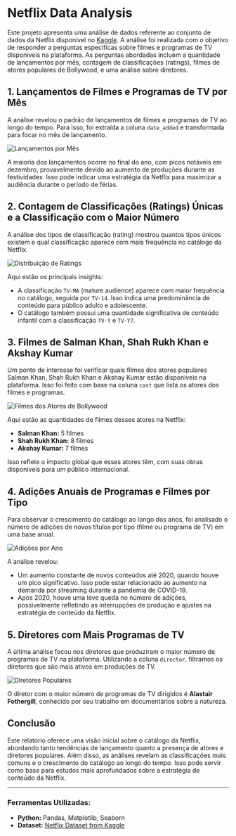 # Netflix Data Analysis

Este projeto apresenta uma análise de dados referente ao conjunto de dados da Netflix disponível no [Kaggle](https://www.kaggle.com/datasets/ankulsharma150/netflix-data-analysis). A análise foi realizada com o objetivo de responder a perguntas específicas sobre filmes e programas de TV disponíveis na plataforma. As perguntas abordadas incluem a quantidade de lançamentos por mês, contagem de classificações (ratings), filmes de atores populares de Bollywood, e uma análise sobre diretores.

## 1. Lançamentos de Filmes e Programas de TV por Mês

A análise revelou o padrão de lançamentos de filmes e programas de TV ao longo do tempo. Para isso, foi extraída a coluna `date_added` e transformada para focar no mês de lançamento.

![Lançamentos por Mês](link-para-o-gráfico)

A maioria dos lançamentos ocorre no final do ano, com picos notáveis em dezembro, provavelmente devido ao aumento de produções durante as festividades. Isso pode indicar uma estratégia da Netflix para maximizar a audiência durante o período de férias.

## 2. Contagem de Classificações (Ratings) Únicas e a Classificação com o Maior Número

A análise dos tipos de classificação (rating) mostrou quantos tipos únicos existem e qual classificação aparece com mais frequência no catálogo da Netflix.

![Distribuição de Ratings](link-para-o-gráfico)

Aqui estão os principais insights:
- A classificação `TV-MA` (mature audience) aparece com maior frequência no catálogo, seguida por `TV-14`. Isso indica uma predominância de conteúdo para público adulto e adolescente.
- O catálogo também possui uma quantidade significativa de conteúdo infantil com a classificação `TV-Y` e `TV-Y7`.

## 3. Filmes de Salman Khan, Shah Rukh Khan e Akshay Kumar

Um ponto de interesse foi verificar quais filmes dos atores populares Salman Khan, Shah Rukh Khan e Akshay Kumar estão disponíveis na plataforma. Isso foi feito com base na coluna `cast` que lista os atores dos filmes e programas.

![Filmes dos Atores de Bollywood](link-para-o-gráfico)

Aqui estão as quantidades de filmes desses atores na Netflix:
- **Salman Khan:** 5 filmes
- **Shah Rukh Khan:** 8 filmes
- **Akshay Kumar:** 7 filmes

Isso reflete o impacto global que esses atores têm, com suas obras disponíveis para um público internacional.

## 4. Adições Anuais de Programas e Filmes por Tipo

Para observar o crescimento do catálogo ao longo dos anos, foi analisado o número de adições de novos títulos por tipo (filme ou programa de TV) em uma base anual.

![Adições por Ano](link-para-o-gráfico)

A análise revelou:
- Um aumento constante de novos conteúdos até 2020, quando houve um pico significativo. Isso pode estar relacionado ao aumento na demanda por streaming durante a pandemia de COVID-19.
- Após 2020, houve uma leve queda no número de adições, possivelmente refletindo as interrupções de produção e ajustes na estratégia de conteúdo da Netflix.

## 5. Diretores com Mais Programas de TV

A última análise focou nos diretores que produziram o maior número de programas de TV na plataforma. Utilizando a coluna `director`, filtramos os diretores que são mais ativos em produções de TV.

![Diretores Populares](link-para-o-gráfico)

O diretor com o maior número de programas de TV dirigidos é **Alastair Fothergill**, conhecido por seu trabalho em documentários sobre a natureza.

## Conclusão

Este relatório oferece uma visão inicial sobre o catálogo da Netflix, abordando tanto tendências de lançamento quanto a presença de atores e diretores populares. Além disso, as análises revelam as classificações mais comuns e o crescimento do catálogo ao longo do tempo. Isso pode servir como base para estudos mais aprofundados sobre a estratégia de conteúdo da Netflix.

---

### Ferramentas Utilizadas:
- **Python:** Pandas, Matplotlib, Seaborn
- **Dataset:** [Netflix Dataset from Kaggle](https://www.kaggle.com/datasets/ankulsharma150/netflix-data-analysis)

